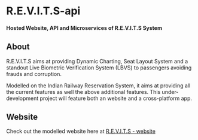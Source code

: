 # R.E.V.I.T.S-api
#### Hosted Website, API and Microservices  of R.E.V.I.T.S System



## About
R.E.V.I.T.S aims at providing Dynamic Charting, Seat Layout System and a standout Live Biometric Verification System (LBVS) to passengers avoiding frauds and corruption.

Modelled on the Indian Railway Reservation System, it aims at providing all the current features as well the above additional features.
This under-development project will feature both an website and a cross-platform app.

## Website
Check out the modelled website here at [R.E.V.I.T.S - website](https://ticketchecker-d4f79.firebaseapp.com/)
